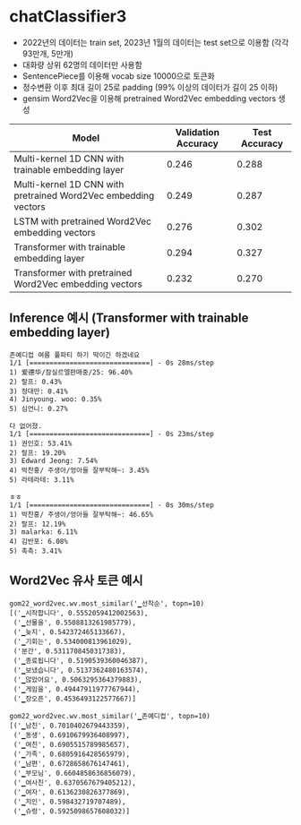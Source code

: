 # chatClassifier3

- 2022년의 데이터는 train set, 2023년 1월의 데이터는 test set으로 이용함 (각각 93만개, 5만개)
- 대화량 상위 62명의 데이터만 사용함 
- SentencePiece를 이용해 vocab size 10000으로 토큰화
- 정수변환 이후 최대 길이 25로 padding (99% 이상의 데이터가 길이 25 이하)
- gensim Word2Vec을 이용해 pretrained Word2Vec embedding vectors 생성

| Model                                                         | Validation Accuracy | Test Accuracy |
|---------------------------------------------------------------|---------------------|---------------|
| Multi-kernel 1D CNN with trainable embedding layer            | 0.246               | 0.288         |
| Multi-kernel 1D CNN with pretrained Word2Vec embedding vectors| 0.249               | 0.287         |
| LSTM with pretrained Word2Vec embedding vectors               | 0.276               | 0.302         |
| Transformer with trainable embedding layer                    | 0.294               | 0.327         |
| Transformer with pretrained Word2Vec embedding vectors        | 0.232               | 0.270         |

## Inference 예시 (Transformer with trainable embedding layer)
```
존예디컵 여름 풀파티 하기 딱이긴 하겠네요
1/1 [==============================] - 0s 28ms/step
1) 爱德华/잠실르엘판매중/25: 96.40%
2) 랄프: 0.43%
3) 정대만: 0.41%
4) Jinyoung. woo: 0.35%
5) 심언니: 0.27%
```
```
다 없어졌.
1/1 [==============================] - 0s 23ms/step
1) 권인호: 53.41%
2) 랄프: 19.20%
3) Edward Jeong: 7.54%
4) 박찬홍/ 주생아/엉아들 잘부탁해~: 3.45%
5) 라테라테: 3.11%
```
```
ㅎㅎ
1/1 [==============================] - 0s 30ms/step
1) 박찬홍/ 주생아/엉아들 잘부탁해~: 46.65%
2) 랄프: 12.19%
3) malarka: 6.11%
4) 김반포: 6.08%
5) 촉촉: 3.41%
```

## Word2Vec 유사 토큰 예시
```
gom22_word2vec.wv.most_similar('▁선착순', topn=10)
[('▁시작합니다', 0.5552059412002563),
 ('▁선물을', 0.5508813261985779),
 ('▁늦지', 0.542372465133667),
 ('▁기회는', 0.534000813961029),
 ('분간', 0.5311708450317383),
 ('▁종료됩니다', 0.5190539360046387),
 ('▁보냈습니다', 0.5137362480163574),
 ('▁않았어요', 0.5063295364379883),
 ('▁게임을', 0.49447911977767944),
 ('▁장오픈', 0.4536493122577667)]
```
```
gom22_word2vec.wv.most_similar('▁존예디컵', topn=10)
[('▁남친', 0.7010402679443359),
 ('▁동생', 0.6910679936408997),
 ('▁여친', 0.6905515789985657),
 ('▁가족', 0.6805916428565979),
 ('▁남편', 0.6728658676147461),
 ('▁부모님', 0.6604858636856079),
 ('▁여사친', 0.6370567679405212),
 ('▁여자', 0.6136230826377869),
 ('▁지인', 0.598432719707489),
 ('▁슈렁', 0.5925098657608032)]
```
